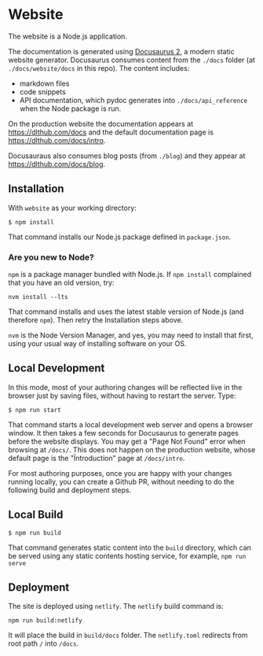 # Website

The website is a Node.js application.

The documentation is generated using [Docusaurus 2](https://docusaurus.io/), a modern static website generator. 
Docusaurus consumes content from the `./docs` folder (at `./docs/website/docs` in this repo). The content includes:

- markdown files
- code snippets
- API documentation, which pydoc generates into `./docs/api_reference` when the Node package is run.

On the production website the documentation appears at https://dlthub.com/docs and the default documentation page is https://dlthub.com/docs/intro.

Docusauraus also consumes blog posts (from `./blog`) and they appear at https://dlthub.com/docs/blog.

## Installation

With `website` as your working directory:

```
$ npm install
```

That command installs our Node.js package defined in `package.json`.

### Are you new to Node?

`npm` is a package manager bundled with Node.js. If `npm install` complained that you have an old version, try:

```
nvm install --lts
```

That command installs and uses the latest stable version of Node.js (and therefore `npm`).  Then retry the Installation steps above.

`nvm` is the Node Version Manager, and yes, you may need to install that first, using your usual way of installing software on your OS.

## Local Development

In this mode, most of your authoring changes will be reflected live in the browser just by saving files, without having to restart the server. Type:

```
$ npm run start
```

That command starts a local development web server and opens a browser window. It then takes a few seconds for Docusaurus to generate pages before the website displays.
You may get a "Page Not Found" error when browsing at `/docs/`. This does not happen on the production website, whose default page is the "Ïntroduction" page at `/docs/intro`.

For most authoring purposes, once you are happy with your changes running locally, you can create a Github PR, without needing to do the following build and deployment steps.

## Local Build

```
$ npm run build
```

That command generates static content into the `build` directory, which can be served using any static contents hosting service, for example, `npm run serve`

## Deployment

The site is deployed using `netlify`. The `netlify` build command is:

```
npm run build:netlify
```

It will place the build in `build/docs` folder. The `netlify.toml` redirects from root path `/` into `/docs`.